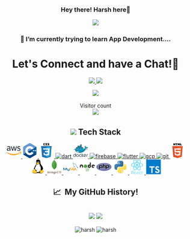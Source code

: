 





<h3 align="center">
 Hey there! Harsh here🦁
</h3>

<p align="center">
  <a href="https://github.com/DenverCoder1/readme-typing-svg"><img src="https://readme-typing-svg.herokuapp.com?lines=Information+Technology+Student;Always%20learning%20new%20things&center=true&width=500&height=50"></a>
</p>



<h3 align="center">
🌱 I’m currently trying to learn App Development....
</h3>

<h1 align="center">
  Let's Connect and have a Chat!💬
</h1>
<!-- <img  margin-top="-50px" width="100%" src='https://raw.githubusercontent.com/andreasbm/readme/master/assets/lines/colored.png' />  -->

<p align="center">
<a href="https://www.linkedin.com/in/harsh-pandey-115a1b222/">
  <img height="50" src="https://user-images.githubusercontent.com/46517096/166973395-19676cd8-f8ec-4abf-83ff-da8243505b82.png"/>
</a>
 <a href="https://www.instagram.com/basedharsh/">
  <img height="50" src="https://user-images.githubusercontent.com/46517096/166974368-9798f39f-1f46-499c-b14e-81f0a3f83a06.png"/>
</a>
  </p>
  
  <p align="center">
  <img src= "https://media.giphy.com/media/l0HlRWOxvtUYYAC7m/giphy.gif">
</p>

<p align="center"> 
  Visitor count<br>
  <img src="https://profile-counter.glitch.me/basedharsh/count.svg" />
</p>

<!-- Tech Stack 

<div align="center">
  <h2><img src="https://media2.giphy.com/media/QssGEmpkyEOhBCb7e1/giphy.gif?cid=ecf05e47a0n3gi1bfqntqmob8g9aid1oyj2wr3ds3mg700bl&rid=giphy.gif" width="20"> Tech Stack</h2>

  ![Flutter](https://img.shields.io/badge/Flutter-000?style=for-the-badge&logo=flutter)
  ![Firebase](https://img.shields.io/badge/Firebase-000?style=for-the-badge&logo=firebase)
  ![HTML](https://img.shields.io/badge/HTML-000?style=for-the-badge&logo=html5)
  ![CSS](https://img.shields.io/badge/CSS-000?style=for-the-badge&logo=css3)
  ![AWS](https://img.shields.io/badge/AWS-000?style=for-the-badge&logo=amazon-aws)
  ![JavaScript](https://img.shields.io/badge/JavaScript-000?style=for-the-badge&logo=javascript)
  ![C](https://img.shields.io/badge/C-000?style=for-the-badge&logo=c)
  ![C++](https://img.shields.io/badge/C++-000?style=for-the-badge&logo=c%2B%2B)
  ![Python](https://img.shields.io/badge/Python-000?style=for-the-badge&logo=python)
  ![SQL](https://img.shields.io/badge/SQL-000?style=for-the-badge&logo=sql)
  ![MongoDB](https://img.shields.io/badge/MongoDB-000?style=for-the-badge&logo=mongodb)
  ![Flask](https://img.shields.io/badge/Flask-000?style=for-the-badge&logo=flask)
  ![Git](https://img.shields.io/badge/Git-000?style=for-the-badge&logo=git)
  ![GitHub](https://img.shields.io/badge/GitHub-000?style=for-the-badge&logo=github)
</div>
-->

<!-- <h3 align="center">Languages and Tools:</h3> -->

 <h2 align="center"><img src="https://media2.giphy.com/media/QssGEmpkyEOhBCb7e1/giphy.gif?cid=ecf05e47a0n3gi1bfqntqmob8g9aid1oyj2wr3ds3mg700bl&rid=giphy.gif" width="20"> Tech Stack</h2>
<p align="center"> <a href="https://aws.amazon.com" target="_blank" rel="noreferrer"> <img src="https://raw.githubusercontent.com/devicons/devicon/master/icons/amazonwebservices/amazonwebservices-original-wordmark.svg" alt="aws" width="40" height="40"/> </a> <a href="https://www.w3schools.com/cpp/" target="_blank" rel="noreferrer"> <img src="https://raw.githubusercontent.com/devicons/devicon/master/icons/cplusplus/cplusplus-original.svg" alt="cplusplus" width="40" height="40"/> </a> <a href="https://www.w3schools.com/css/" target="_blank" rel="noreferrer"> <img src="https://raw.githubusercontent.com/devicons/devicon/master/icons/css3/css3-original-wordmark.svg" alt="css3" width="40" height="40"/> </a> <a href="https://dart.dev" target="_blank" rel="noreferrer"> <img src="https://www.vectorlogo.zone/logos/dartlang/dartlang-icon.svg" alt="dart" width="40" height="40"/> </a> <a href="https://www.docker.com/" target="_blank" rel="noreferrer"> <img src="https://raw.githubusercontent.com/devicons/devicon/master/icons/docker/docker-original-wordmark.svg" alt="docker" width="40" height="40"/> </a> <a href="https://firebase.google.com/" target="_blank" rel="noreferrer"> <img src="https://www.vectorlogo.zone/logos/firebase/firebase-icon.svg" alt="firebase" width="40" height="40"/> </a> <a href="https://flutter.dev" target="_blank" rel="noreferrer"> <img src="https://www.vectorlogo.zone/logos/flutterio/flutterio-icon.svg" alt="flutter" width="40" height="40"/> </a> <a href="https://cloud.google.com" target="_blank" rel="noreferrer"> <img src="https://www.vectorlogo.zone/logos/google_cloud/google_cloud-icon.svg" alt="gcp" width="40" height="40"/> </a> <a href="https://git-scm.com/" target="_blank" rel="noreferrer"> <img src="https://www.vectorlogo.zone/logos/git-scm/git-scm-icon.svg" alt="git" width="40" height="40"/> </a> <a href="https://www.w3.org/html/" target="_blank" rel="noreferrer"> <img src="https://raw.githubusercontent.com/devicons/devicon/master/icons/html5/html5-original-wordmark.svg" alt="html5" width="40" height="40"/> </a> <a href="https://www.linux.org/" target="_blank" rel="noreferrer"> <img src="https://raw.githubusercontent.com/devicons/devicon/master/icons/linux/linux-original.svg" alt="linux" width="40" height="40"/> </a> <a href="https://www.mongodb.com/" target="_blank" rel="noreferrer"> <img src="https://raw.githubusercontent.com/devicons/devicon/master/icons/mongodb/mongodb-original-wordmark.svg" alt="mongodb" width="40" height="40"/> </a> <a href="https://www.mysql.com/" target="_blank" rel="noreferrer"> <img src="https://raw.githubusercontent.com/devicons/devicon/master/icons/mysql/mysql-original-wordmark.svg" alt="mysql" width="40" height="40"/> </a> <a href="https://nodejs.org" target="_blank" rel="noreferrer"> <img src="https://raw.githubusercontent.com/devicons/devicon/master/icons/nodejs/nodejs-original-wordmark.svg" alt="nodejs" width="40" height="40"/> </a> <a href="https://www.php.net" target="_blank" rel="noreferrer"> <img src="https://raw.githubusercontent.com/devicons/devicon/master/icons/php/php-original.svg" alt="php" width="40" height="40"/> </a> <a href="https://www.python.org" target="_blank" rel="noreferrer"> <img src="https://raw.githubusercontent.com/devicons/devicon/master/icons/python/python-original.svg" alt="python" width="40" height="40"/> </a> <a href="https://reactjs.org/" target="_blank" rel="noreferrer"> <img src="https://raw.githubusercontent.com/devicons/devicon/master/icons/react/react-original-wordmark.svg" alt="react" width="40" height="40"/> </a> <a href="https://www.typescriptlang.org/" target="_blank" rel="noreferrer"> <img src="https://raw.githubusercontent.com/devicons/devicon/master/icons/typescript/typescript-original.svg" alt="typescript" width="40" height="40"/> </a> </p>
</div>













<h2 align="center"> 📈 &nbsp;My GitHub History!</h2>


<br>

<div align="center">
  <img width="50%" src="https://github-readme-stats-eight-theta.vercel.app/api?username=basedharsh&show_icons=true&theme=algolia&include_all_commits=true&count_private=true"/>
  <img width="50%" src="https://github-readme-stats-eight-theta.vercel.app/api/top-langs/?username=basedharsh&layout=compact&langs_count=8&theme=algolia"/>
<br>
<br>

</div>


<!-- ![Harsh's GitHub stats](https://github-readme-stats.vercel.app/api?username=basedharsh&show_icons=true&theme=radical)
[![Top Langs](https://github-readme-stats.vercel.app/api/top-langs/?username=basedharsh&layout=compact)](https://github.com/basedharsh) -->
<div align="center">
<img src="https://streak-stats.demolab.com?user=basedharsh&theme=tokyonight&hide_border=true&border_radius=4.7" alt="harsh" width="50%"   />
<img  src="http://github-profile-summary-cards.vercel.app/api/cards/profile-details?username=basedharsh&theme=2077" alt="harsh" width="50%"   />
</div>



<!-- <p align="center">
 <img src="https://metrics.lecoq.io/basedharsh" alt="harshu"/>  
</p>
 -->




<!-- 
<img  margin-top="-50px" width="100%" src='https://raw.githubusercontent.com/andreasbm/readme/master/assets/lines/colored.png' /> 

![Snake animation](https://github.com/basedharsh/basedharsh/blob/output/github-contribution-grid-snake.svg)





<p align="left">
  <img src="https://capsule-render.vercel.app/api?type=waving&color=gradient&height=100&section=footer"/>
</p> -->
